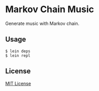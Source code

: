 # Markov Chain Music

Generate music with Markov chain.

## Usage

```
$ lein deps
$ lein repl
```

## License

[MIT License](http://pm5.mit-license.org)
